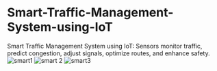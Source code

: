 # Smart-Traffic-Management-System-using-IoT
Smart Traffic Management System using IoT: Sensors monitor traffic, predict congestion, adjust signals, optimize routes, and enhance safety.
![smart1](https://github.com/mganesh7x0/Smart-Traffic-Management-System-using-IoT/assets/140627939/bab826af-ee39-4bc8-83f5-3ae71cc6e0d3)
![smart 2](https://github.com/mganesh7x0/Smart-Traffic-Management-System-using-IoT/assets/140627939/70748ac2-1c06-4364-949c-f94b141d1220)
![smart3](https://github.com/mganesh7x0/Smart-Traffic-Management-System-using-IoT/assets/140627939/541d89f4-b779-41d2-b1c8-89e23b660d8b)
